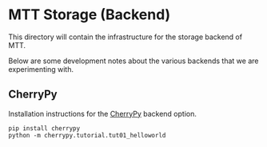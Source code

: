 # MTT Storage (Backend)

This directory will contain the infrastructure for the storage backend of MTT.

Below are some development notes about the various backends that we are experimenting with.

## CherryPy

Installation instructions for the [CherryPy](http://www.cherrypy.org/) backend option.

```
pip install cherrypy
python -m cherrypy.tutorial.tut01_helloworld
```
